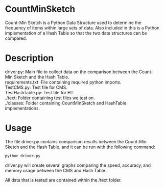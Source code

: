 # CountMinSketch

Count-Min Sketch is a Python Data Structure used to determine the frequency of items within large sets of data. Also included in this is a Python implementation of a Hash Table so that the two data structures can be compared.
# Description

driver.py: Main file to collect data on the comparison between the Count-Min Sketch and the Hash Table.  
requirements.txt: File containing required python imports.  
TestCMS.py: Test file for CMS.  
TestHashTable.py: Test file for HT.  
./text: Folder containing test files we test on.  
./classes: Folder containing CountMinSketch and HashTable implementations.  

# Usage

The file driver.py contains comparison results between the Count-Min Sketch and the Hash Table, and it can be run with the following command:

```bash
python driver.py
```
driver.py will create several graphs comparing the speed, accuracy, and memory usage between the CMS and Hash Table.

All data that is tested are contained within the /text folder.
